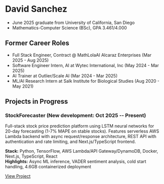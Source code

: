 # David Sanchez
- June 2025 graduate from University of California, San Diego
- Mathematics-Computer Science (BSc), GPA 3.461/4.000

## Former Career Roles
- Full Stack Engineer, Contract @ MathLolaAI Alcaraz Enterprises (Mar 2025 - Aug 2025)
- Software Engineer Intern, AI at Wytec International, Inc (May 2024 - Mar 2025)
- AI Trainer at Outlier/Scale AI (Mar 2024 - Mar 2025)
- ML/AI Research Intern at Salk Institute for Biological Studies (Aug 2020 - May 2021)

## Projects in Progress

### StockForecaster (New development: Oct 2025 -- Present)
Full-stack stock price prediction platform using LSTM neural networks for 20-day forecasting (1-7% MAPE on stable stocks). Features serverless AWS Lambda backend with async request/response architecture, REST API with authentication and rate limiting, and Next.js/TypeScript frontend.

**Stack:** Python, TensorFlow, AWS Lambda/API Gateway/DynamoDB, Docker, Next.js, TypeScript, React  
**Highlights:** Async ML inference, VADER sentiment analysis, cold start handling, 4.6GB containerized deployment

[View Project](https://github.com/davchez/stockforecaster)

